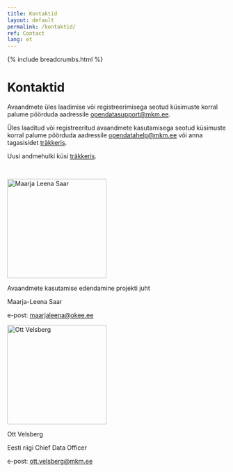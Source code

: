 ```yaml
---
title: Kontaktid
layout: default
permalink: /kontaktid/
ref: Contact
lang: et
---
```

{% include breadcrumbs.html %}

# Kontaktid

Avaandmete üles laadimise või registreerimisega seotud küsimuste korral palume pöörduda aadressile opendatasupport@mkm.ee.

Üles laaditud või registreeritud avaandmete kasutamisega seotud küsimuste korral palume pöörduda aadressile opendatahelp@mkm.ee või anna tagasisidet [träkkeris](https://github.com/okestonia/opendata-issue-tracker/issues).

Uusi andmehulki küsi [träkkeris](https://github.com/okestonia/opendata-issue-tracker/issues).
<div class="row" style="padding-top:30px;">
<div class="col-md-6">
<img src="../img/ml.png" alt="Maarja Leena Saar" style="height:228px;"/>
<p>Avaandmete kasutamise edendamine projekti juht</p>
<p>Maarja-Leena Saar</p>
<p>e-post: <a href="mailto:maarjaleena@okee.ee">maarjaleena@okee.ee</a></p>
</div>
<div class="col-md-6">
<img src="../img/ott.jpg" alt="Ott Velsberg" style="height:228px;"/>
<p>Ott Velsberg</p>
<p>Eesti riigi Chief Data Officer</p>
<p>e-post: <a href="mailto:ott.velsberg@mkm.ee">ott.velsberg@mkm.ee</a></p>
</div>
